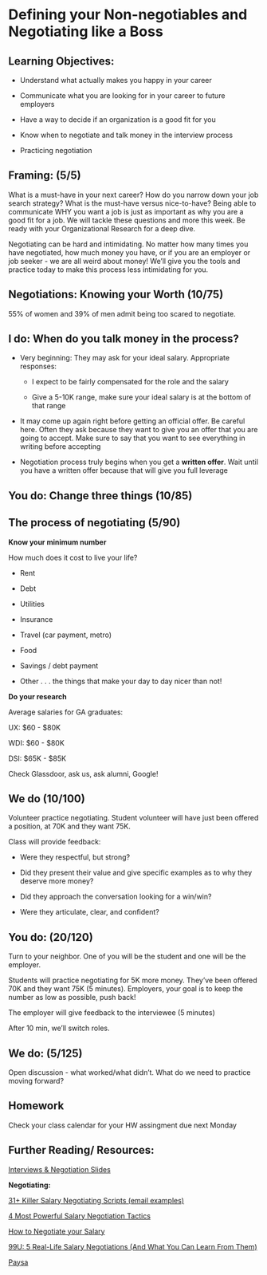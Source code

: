 #  Defining your Non-negotiables and Negotiating like a Boss 

## Learning Objectives:

* Understand what actually makes you happy in your career

* Communicate what you are looking for in your career to future employers

* Have a way to decide if an organization is a good fit for you

* Know when to negotiate and talk money in the interview process

* Practicing negotiation

## Framing: (5/5)

What is a must-have in your next career? How do you narrow down your job search strategy? What is the must-have versus nice-to-have? Being able to communicate WHY you want a job is just as important as why you are a good fit for a job. We will tackle these questions and more this week. Be ready with your Organizational Research for a deep dive. 

Negotiating can be hard and intimidating. No matter how many times you have negotiated, how much money you have, or if you are an employer or job seeker - we are all weird about money! We’ll give you the tools and practice today to make this process less intimidating for you.

## Negotiations: Knowing your Worth (10/75)

55% of women and 39% of men admit being too scared to negotiate.

## I do: When do you talk money in the process?

* Very beginning: They may ask for your ideal salary. Appropriate responses:

    * I expect to be fairly compensated for the role and the salary

    * Give a 5-10K range, make sure your ideal salary is at the bottom of that range

* It may come up again right before getting an official offer. Be careful here. Often they ask because they want to give you an offer that you are going to accept. Make sure to say that you want to see everything in writing before accepting

* Negotiation process truly begins when you get a **written offer**. Wait until you have a written offer because that will give you full leverage

## You do: Change three things (10/85)

## The process of negotiating (5/90)

**Know your minimum number**

How much does it cost to live your life?

* Rent

* Debt

* Utilities

* Insurance

* Travel (car payment, metro)

* Food

* Savings / debt payment

* Other . . . the things that make your day to day nicer than not!

**Do your research**

Average salaries for GA graduates:

UX: $60 - $80K

WDI: $60 - $80K

DSI: $65K - $85K

Check Glassdoor, ask us, ask alumni, Google!

## We do (10/100)

Volunteer practice negotiating. Student volunteer will have just been offered a position, at 70K and they want 75K.

Class will provide feedback:

* Were they respectful, but strong?

* Did they present their value and give specific examples as to why they deserve more money?

* Did they approach the conversation looking for a win/win?

* Were they articulate, clear, and confident?

## You do: (20/120)

Turn to your neighbor. One of you will be the student and one will be the employer.

Students will practice negotiating for 5K more money. They’ve been offered 70K and they want 75K (5 minutes). Employers, your goal is to keep the number as low as possible, push back!

The employer will give feedback to the interviewee (5 minutes)

After 10 min, we’ll switch roles.

## We do: (5/125)

Open discussion - what worked/what didn’t. What do we need to practice moving forward?

## Homework 
Check your class calendar for your HW assingment due next Monday 

## Further Reading/ Resources:

[Interviews & Negotiation Slides](https://drive.google.com/open?id=0B2111_pgbRHrTFZDcjJiWVM2MTg)


**Negotiating:**

[31+ Killer Salary Negotiating Scripts (email examples) ](http://www.lewis-lin.com/blog/2015/5/6/31-killer-salary-negotiation-scripts)

[4 Most Powerful Salary Negotiation Tactics](http://money.usnews.com/money/blogs/outside-voices-careers/2015/06/29/the-4-most-powerful-salary-negotiation-tactics)

[How to Negotiate your Salary](http://lifehacker.com/how-to-negotiate-your-salary-1566202988)

[99U: 5 Real-Life Salary Negotiations (And What You Can Learn From Them)](http://99u.com/articles/52075/5-real-life-salary-negotiations-and-what-you-can-learn-from-them?utm_source=Sailthru&utm_medium=email&utm_campaign=%2A%20New%20BOTW%20Template%2011/22/15&utm_term=Sunday%20-%20Best%20of%20The%20Web)

[Paysa](https://www.paysa.com/)  

